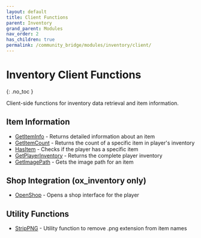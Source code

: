 ```yaml
---
layout: default
title: Client Functions
parent: Inventory
grand_parent: Modules
nav_order: 2
has_children: true
permalink: /community_bridge/modules/inventory/client/
---
```


# Inventory Client Functions
{: .no_toc }

Client-side functions for inventory data retrieval and item information.

## Item Information

- [GetItemInfo](GetItemInfo.md) - Returns detailed information about an item
- [GetItemCount](GetItemCount.md) - Returns the count of a specific item in player's inventory
- [HasItem](HasItem.md) - Checks if the player has a specific item
- [GetPlayerInventory](GetPlayerInventory.md) - Returns the complete player inventory
- [GetImagePath](GetImagePath.md) - Gets the image path for an item

## Shop Integration (ox_inventory only)

- [OpenShop](OpenShop.md) - Opens a shop interface for the player

## Utility Functions

- [StripPNG](StripPNG.md) - Utility function to remove .png extension from item names
